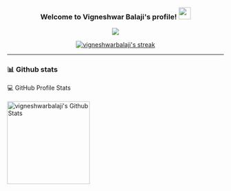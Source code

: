 <h3 align="center">
  Welcome to Vigneshwar Balaji's profile!
  <img src="https://media.giphy.com/media/hvRJCLFzcasrR4ia7z/giphy.gif" width="28">
</h3>

<p align="center">
  <a href="https://github.com/vigneshwarbalaji/readme-typing-svg"><img src="https://readme-typing-svg.herokuapp.com/?lines=Full-stack%20developer;2%2B%20years%20of%20coding%20experience;Curious%20to%20learn%20new%20stuff&font=Fira%20Code&center=true&width=440&height=45&color=37F717FF&vCenter=true&size=22&pause=1000"</a>
</p>

<p align="center">
  <a href="https://github.com/vigneshwarbalaji/github-readme-streak-stats">
    <img title="🔥 My stats" alt="vigneshwarbalaji's streak" src="https://github-readme-streak-stats.herokuapp.com/?user=vigneshwarbalaji&theme=chartreuse-dark&hide_border=true"/>
  </a>
</p>

<hr/>

### 📊 Github stats

<summary>💻 GitHub Profile Stats</summary>
  <br/>
    <a href="https://github.com/anuraghazra/github-readme-stats"><img alt="vigneshwarbalaji's Github Stats" src="https://vigneshwarbalaji-github-readme-stats.vercel.app/api/?username=vigneshwarbalaji&show_icons=true&include_all_commits=true&count_private=true&theme=react&hide_border=true&bg_color=1F222E&title_color=F85D7F&icon_color=F8D866" height="192px"/></a>
